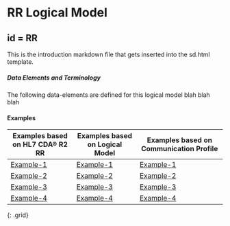 # RR Logical Model

## id  =  RR


This is the introduction markdown file that gets inserted into the sd.html template.


##### Data Elements and Terminology


The following data-elements are defined for this logical model blah blah blah



#### Examples

| Examples based on HL7 CDA® R2 RR | Examples based on Logical Model | Examples based on Communication Profile |
|---------------------------------|---------------------------------|----------------|
|[Example-1](#.html)|[Example-1](RR-RR-genexample-1.json.html)|[Example-1](Communication-rr-example-1.html)|
|[Example-2](#.html)|[Example-2](RR-RR-genexample-2.json.html)|[Example-2](Communication-rr-example-2.html)|
|[Example-3](#.html)|[Example-3](RR-RR-genexample-3.json.html)|[Example-3](Communication-rr-example-3.html)|
|[Example-4](#.html)|[Example-4](RR-RR-genexample-4.json.html)|[Example-4](Communication-rr-example-4.html)|
{: .grid}
